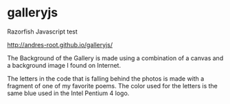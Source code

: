 galleryjs
=========
Razorfish Javascript test

http://andres-root.github.io/galleryjs/

The Background of the Gallery is made using a combination of a canvas and a background image I found on Internet.

The letters in the code that is falling behind the photos is made with a fragment of one of my favorite poems. The color used for the letters is the same blue used in the Intel Pentium 4 logo.
